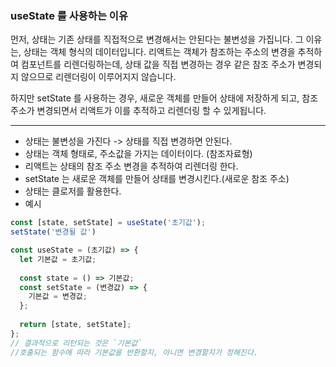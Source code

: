 ### useState 를 사용하는 이유

먼저, 상태는 기존 상태를 직접적으로 변경해서는 안된다는 불변성을 가집니다.
그 이유는, 상태는 객체 형식의 데이터입니다.
리액트는 객체가 참조하는 주소의 변경을 추적하여 컴포넌트를 리렌더링하는데, 
상태 값을 직접 변경하는 경우 같은 참조 주소가 변경되지 않으므로 리렌더링이 이루어지지 않습니다.


하지만 setState 를 사용하는 경우, 새로운 객체를 만들어 상태에 저장하게 되고, 
참조 주소가 변경되면서 리액트가 이를 추적하고 리렌더링 할 수 있게됩니다.

---
- 상태는 불변성을 가진다 -> 상태를 직접 변경하면 안된다.
- 상태는 객체 형태로, 주소값을 가지는 데이터이다. (참조자료형)
- 리액트는 상태의 참조 주소 변경을 추적하여 리렌더링 한다.
- setState 는 새로운 객체를 만들어 상태를 변경시킨다.(새로운 참조 주소)
- 상태는 클로저를 활용한다.
- 예시
```js
const [state, setState] = useState('초기값');
setState('변경될 값')

const useState = (초기값) => {
  let 기본값 = 초기값;
  
  const state = () => 기본값;
  const setState = (변경값) => {
    기본값 = 변경값;
  };
  
  return [state, setState];
};
// 결과적으로 리턴되는 것은 `기본값`
//호출되는 함수에 따라 기본값을 반환할지, 아니면 변경할지가 정해진다.
```
